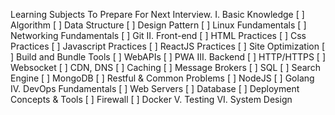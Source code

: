 Learning Subjects To Prepare For Next Interview.
I. Basic Knowledge
[ ] Algorithm
[ ] Data Structure
[ ] Design Pattern
[ ] Linux Fundamentals
[ ] Networking Fundamentals
[ ] Git
II. Front-end
[ ] HTML Practices
[ ] Css Practices
[ ] Javascript Practices
[ ] ReactJS Practices
[ ] Site Optimization
[ ] Build and Bundle Tools
[ ] WebAPIs
[ ] PWA
III. Backend
[ ] HTTP/HTTPS
[ ] Websocket
[ ] CDN, DNS
[ ] Caching
[ ] Message Brokers
[ ] SQL
[ ] Search Engine
[ ] MongoDB
[ ] Restful & Common Problems
[ ] NodeJS
[ ] Golang
IV. DevOps Fundamentals
[ ] Web Servers
[ ] Database
[ ] Deployment Concepts & Tools
[ ] Firewall
[ ] Docker
V. Testing
VI. System Design